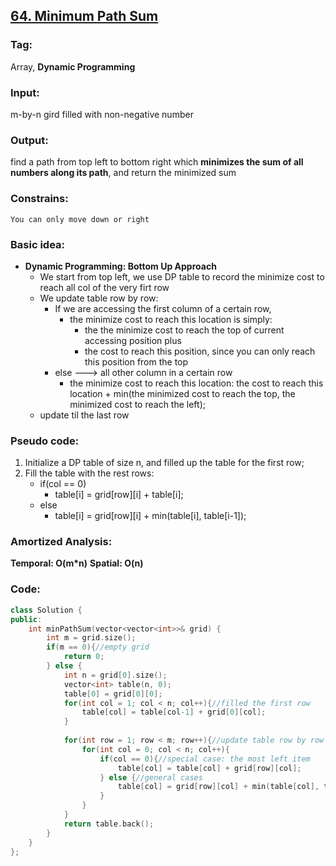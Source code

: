 ## [64. Minimum Path Sum](https://leetcode.com/problems/minimum-path-sum/description/)
### Tag:
Array, __Dynamic Programming__
### Input: 
m-by-n gird filled with non-negative number
### Output: 
find a path from top left to bottom right which __minimizes the sum of all numbers along its path__, and return the minimized sum
### Constrains: 
    You can only move down or right
### Basic idea:
* __Dynamic Programming: Bottom Up Approach__
	* We start from top left, we use DP table to record the minimize cost to reach all col of the very firt row
	* We update table row by row:
		* If we are accessing the first column of a certain row,
			* the minimize cost to reach this location is simply:
			    * the the minimize cost to reach the top of current accessing position
			    plus 
			    * the cost to reach this position, since you can only reach this position from the top
		* else ---> all other column in a certain row
			* the minimize cost to reach this location:
				the cost to reach this location + min(the minimized cost to reach the top, the minimized cost to reach the left);
    * update til the last row

### Pseudo code:
1. Initialize a DP table of size n, and filled up the table for the first row;
2. Fill the table with the rest rows:
	* if(col == 0)
		* table[i] = grid[row][i] + table[i];
	* else
		* table[i] = grid[row][i] + min(table[i], table[i-1]);

### Amortized Analysis:
__Temporal: O(m*n)__
__Spatial: O(n)__
### Code:
```c++
class Solution {
public:
    int minPathSum(vector<vector<int>>& grid) {
        int m = grid.size();
        if(m == 0){//empty grid
            return 0;
        } else {
            int n = grid[0].size();
            vector<int> table(n, 0);
            table[0] = grid[0][0];
            for(int col = 1; col < n; col++){//filled the first row
                table[col] = table[col-1] + grid[0][col];
            }
            
            for(int row = 1; row < m; row++){//update table row by row
                for(int col = 0; col < n; col++){
                    if(col == 0){//special case: the most left item
                        table[col] = table[col] + grid[row][col];
                    } else {//general cases
                        table[col] = grid[row][col] + min(table[col], table[col - 1]);
                    }
                }
            }
            return table.back();
        }
    }
};
```